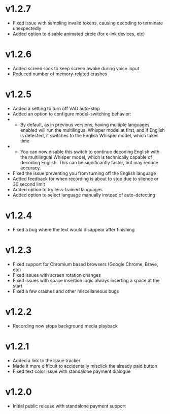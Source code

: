 # v1.2.7
* Fixed issue with sampling invalid tokens, causing decoding to terminate unexpectedly
* Added option to disable animated circle (for e-ink devices, etc)

# v1.2.6
* Added screen-lock to keep screen awake during voice input
* Reduced number of memory-related crashes

# v1.2.5
* Added a setting to turn off VAD auto-stop 
* Added an option to configure model-switching behavior:
* * By default, as in previous versions, having multiple languages enabled will run the multilingual Whisper model at first, and if English is detected, it switches to the English Whisper model, which takes time
* * You can now disable this switch to continue decoding English with the multilingual Whisper model, which is technically capable of decoding English. This can be significantly faster, but may reduce accuracy.
* Fixed the issue preventing you from turning off the English language
* Added feedback for when recording is about to stop due to silence or 30 second limit
* Added option to try less-trained languages
* Added option to select language manually instead of auto-detecting

# v1.2.4
* Fixed a bug where the text would disappear after finishing

# v1.2.3
* Fixed support for Chromium based browsers (Google Chrome, Brave, etc)
* Fixed issues with screen rotation changes
* Fixed issues with space insertion logic always inserting a space at the start
* Fixed a few crashes and other miscellaneous bugs

# v1.2.2
* Recording now stops background media playback

# v1.2.1
* Added a link to the issue tracker
* Made it more difficult to accidentally misclick the already paid button
* Fixed text color issue with standalone payment dialogue

# v1.2.0
* Initial public release with standalone payment support